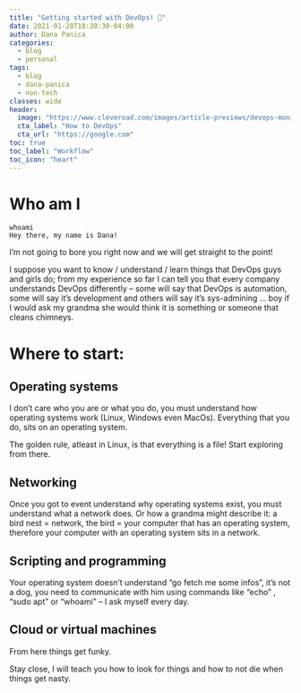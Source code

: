 ```yaml
---
title: "Getting started with DevOps! 🎉"
date: 2021-01-28T18:30:30-04:00
author: Dana Panica
categories:
  - blog
  - personal
tags:
  - blog
  - dana-panica
  - non-tech
classes: wide
header:
  image: "https://www.cleveroad.com/images/article-previews/devops-monitoring.png"
  cta_label: "How to DevOps"
  cta_url: "https://google.com"
toc: true
toc_label: "Workflow"
toc_icon: "heart"
---
```


# Who am I


```console
whoami
Hey there, my name is Dana! 
```

I’m not going to bore you right now and we will get straight to the point!

I suppose you want to know / understand / learn things that DevOps guys and girls do; from my experience so far I can tell you that every company understands DevOps differently – some will say that DevOps is automation, some will say it’s development and others will say it’s sys-admining … boy if I would ask my grandma she would think it is something or someone that cleans chimneys.


# Where to start: 

## Operating systems

I don’t care who you are or what you do, you must understand how operating systems work (Linux, Windows even MacOs). Everything that you do, sits on an operating system. 

The golden rule, atleast in Linux, is that everything is a file! Start exploring from there.

## Networking

Once you got to event understand why operating systems exist, you must understand what a network does. Or how a grandma might describe it:  a bird nest = network, the bird = your computer that has an operating system, therefore your computer with an operating system sits in a network. 

## Scripting and programming 

Your operating system doesn’t understand “go fetch me some infos”, it’s not a dog, you need to communicate with him using commands like “echo” , “sudo apt” or “whoami” – I ask myself every day. 

## Cloud or virtual machines 

From here things get funky. 


Stay close, I will teach you how to look for things and how to not die when things get nasty. 

